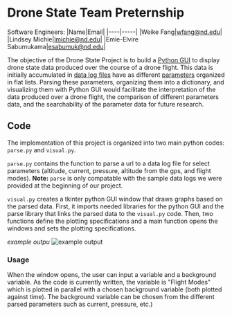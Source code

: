 # Drone State Team Preternship
Software Engineers:
|Name|Email|
|----|-----|
|Weike Fang|wfang@nd.edu|
|Lindsey Michie|lmichie@nd.edu|
|Emie-Elvire Sabumukama|esabumuk@nd.edu|




The objective of the Drone State Project is to build a [Python GUI](https://realpython.com/python-gui-tkinter/) to display drone state data produced over the course of a drone flight. This data is initially accumulated in [data log files](https://yld.me/raw/bH38.csv) have as different [parameters](https://ardupilot.org/copter/docs/parameters.html) organized in flat lists. Parsing these parameters, organizing them into a dictionary, and visualizing them with Python GUI would facilitate the interpretation of the data produced over a drone flight, the comparison of different parameters data, and the searchability of the parameter data for future research. 

## Code

The implementation of this project is organized into two main python codes: `parse.py` and `visual.py`.

`parse.py` contains the function to parse a url to a data log file for select parameters (altitude, current, pressure, altitude from the gps, and flight modes). **Note:** `parse` is only compatable with the sample data logs we were provided at the beginning of our project. 

`visual.py` creates a tkinter python GUI window that draws graphs based on the parsed data. First, it imports needed libraries for the python GUI and the parse library that links the parsed data to the `visual.py` code. Then, two functions define the plotting specifications and a main function opens the windows and sets the plotting specifications.

*example outpu*
![*example output*](https://lh3.googleusercontent.com/3uyATFz48eITWMIYa43MaiLjFNmSqv970jdYvtbx97xkgs49rdijOd88njFcBnuaRBkgVAHvyEDfkLReFmeels2xndO0AWjzYnZcmX1_G27p3e29BdbVO-HU9YYDZEHwHsdQQjKN)

### Usage
 
When the window opens, the user can input a variable and a background variable. As the code is currently written, the variable is "Flight Modes" which is plotted in parallel  with a chosen background variable (both plotted against time). The background variable can be chosen from the different parsed parameters such as current, pressure, etc.) 
